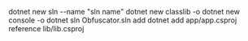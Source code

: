 dotnet new sln --name "sln name"
dotnet new classlib -o <classlib name>
dotnet new console -o <console project name>
dotnet sln Obfuscator.sln add <path to proj>
dotnet add app/app.csproj reference lib/lib.csproj